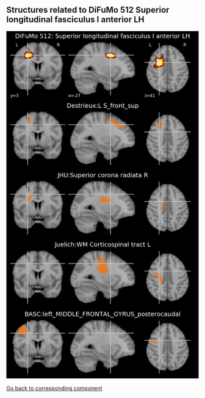 


## Structures related to DiFuMo 512 Superior longitudinal fasciculus I anterior LH

![57](57.jpg "Structures related to DiFuMo 512 Superior longitudinal fasciculus I anterior LH")

[Go back to corresponding component](https://parietal-inria.github.io/DiFuMo/512/html/57.html)